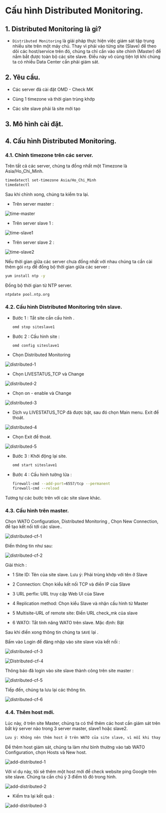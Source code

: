 # Cấu hình Distributed Monitoring.

## 1. Distributed Monitoring là gì?

- `Distributed Monitoring` là giải pháp thực hiện việc giám sát tập trung nhiều site trên một máy chủ. Thay vì phải vào từng site (Slave) để theo dõi các host/service trên đó, chúng ta chỉ cần vào site chính (Master) để nắm bắt được toàn bộ các site slave. Điều này vô cùng tiện lợi khi chúng ta có nhiều Data Center cần phải giám sát.

## 2. Yêu cầu.

- Các server đã cài đặt OMD - Check MK

- Cùng 1 timezone và thời gian trùng khớp

- Các site slave phải là site mới tạo

##  3. Mô hình cài đặt.

## 4. Cấu hình Distributed Monitoring.

### 4.1. Chỉnh timezone trên các server.

Trên tất cả các server, chúng ta đồng nhất một Timezone là Asia/Ho_Chi_Minh.

```sh
timedatectl set-timezone Asia/Ho_Chi_Minh
timedatectl
```

Sau khi chỉnh xong, chúng ta kiểm tra lại.

- Trên server master :

![time-master](/images/time-master.png)

- Trên server slave 1 :

![time-slave1](/images/time-slave1.png)

- Trên server slave 2 :

![time-slave2](/images/time-slave2.png)


Nếu thời gian giữa các server chưa đồng nhất với nhau chúng ta cần cài thêm gói `ntp` để đồng bộ thời gian giữa các server :

```sh
yum install ntp -y
```

Đồng bộ thời gian từ NTP server.

```sh
ntpdate pool.ntp.org
```

### 4.2. Cấu hình Distributed Monitoring trên slave.

- Bước 1 : Tắt site cần cấu hình .

    ```sh
    omd stop siteslave1
    ```

- Bước 2 : Cấu hình site :

    ```sh
    omd config siteslave1
    ```

- Chọn Distributed Monitoring

![distributed-1](/images/distributed-1.png)

- Chọn LIVESTATUS_TCP và Change

![distributed-2](/images/distributed-2.png)

- Chọn on - enable và Change

![distributed-3](/images/distributed-3.png)

- Dịch vụ LIVESTATUS_TCP đã được bật, sau đó chọn Main menu. Exit để thoát.

![distributed-4](/images/distributed-4.png)

- Chọn Exit để thoát.

![distributed-5](/images/distributed-5.png)

- Bước 3 : Khởi động lại site.

    ```sh
    omd start siteslave1
    ```

- Bước 4 : Cấu hình tường lửa :

    ```sh
    firewall-cmd --add-port=6557/tcp --permanent
    firewall-cmd --reload
    ```

Tương tự các bước trên với các site slave khác.

### 4.3. Cấu hình trên master.

Chọn WATO Configuration, Distributed Monitoring , Chọn New Connection, để tạo kết nối tới các slave..

![distributed-cf-1](/images/distributed-cf-1.png)

Điền thông tin như sau:

![distributed-cf-2](/images/distributed-cf-2.png)

Giải thích :

- 1 Site ID: Tên của site slave. Lưu ý: Phải trùng khớp với tên ở Slave

- 2 Connection: Chọn kiểu kết nối TCP và điền IP của Slave

- 3 URL perfix: URL truy cập Web UI của Slave

- 4 Replication method: Chọn kiểu Slave và nhận cấu hình từ Master

- 5 Multisite-URL of remote site: Điền URL check_mk của slave

- 6 WATO: Tắt tính năng WATO trên slave. Mặc định: Bật

Sau khi điền xong thông tin chúng ta `SAVE` lại .

Bấm vào Login để đăng nhập vào site slave vừa kết nối :

![distributed-cf-3](/images/distributed-cf-3.png)

![Distributed-cf-4](/images/distributed-cf-4.png)

Thông báo đã login vào site slave thành công trên site master :

![distributed-cf-5](/images/distributed-cf-5.png)

Tiếp đến, chúng ta lưu lại các thông tin.

![distributed-cf-6](/images/distributed-cf-6.png)

### 4.4. Thêm host mới.

Lúc này, ở trên site Master, chúng ta có thể thêm các host cần giám sát trên bất kỳ server nào trong 3 server master, slave1 hoặc slave2.

```sh
Lưu ý: Không nên thêm host ở trên WATO của site slave, vì mỗi khi thay đổi ở trên Master, site slave sẽ mất hết dữ liệu các host.
```

Để thêm host giám sát, chúng ta làm như bình thường vào tab WATO Configuration, chọn Hosts và New host.

![add-distributed-1](/images/add-distributed-1.png)

Với ví dụ này, tôi sẽ thêm một host mới để check website ping Google trên site slave. Chúng ta cần chú ý 3 điểm tô đỏ trong hình.

![add-distributed-2](/images/add-distributed-2.png)

- Kiểm tra lại kết quả :

![add-distributed-3](/images/add-distributed-3.png)